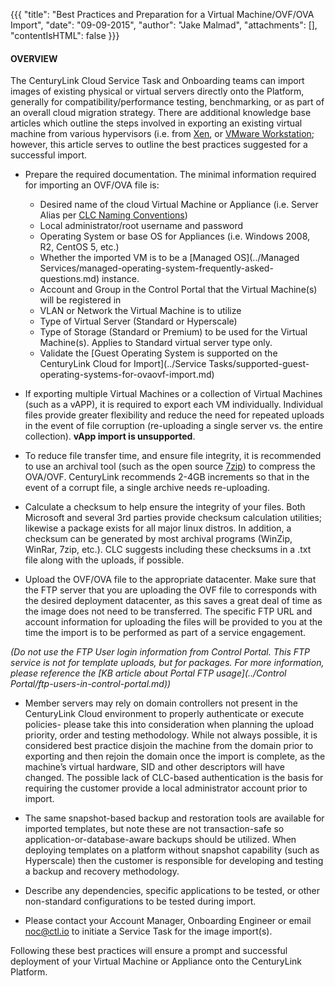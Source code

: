 {{{
  "title": "Best Practices and Preparation for a Virtual Machine/OVF/OVA Import",
  "date": "09-09-2015",
  "author": "Jake Malmad",
  "attachments": [],
  "contentIsHTML": false
}}}

#### OVERVIEW

The CenturyLink Cloud Service Task and Onboarding teams can import images of existing physical or virtual servers directly onto the Platform, generally for compatibility/performance testing, benchmarking, or as part of an overall cloud migration strategy. There are additional knowledge base articles which outline the steps involved in exporting an existing virtual machine from various hypervisors (i.e. from [Xen](../Servers/converting-a-xen-image-to-ovf-for-use-in-centurylinkcloud.md), or [VMware Workstation](../Servers/exporting-a-vm-to-an-ovf-from-vmware-workstation-for-import-into-the-centurylink-cloud.md); however, this article serves to outline the best practices suggested for a successful import.

* Prepare the required documentation. The minimal information required for importing an OVF/OVA file is:

  * Desired name of the cloud Virtual Machine or Appliance (i.e. Server Alias per [CLC Naming Conventions](../Servers/server-naming-convention.md))
  * Local administrator/root username and password
  * Operating System or base OS for Appliances (i.e. Windows 2008, R2, CentOS 5, etc.)
  * Whether the imported VM is to be a [Managed OS](../Managed Services/managed-operating-system-frequently-asked-questions.md) instance.
  * Account and Group in the Control Portal that the Virtual Machine(s) will be registered in
  * VLAN or Network the Virtual Machine is to utilize
  * Type of Virtual Server (Standard or Hyperscale)
  * Type of Storage (Standard or Premium) to be used for the Virtual Machine(s).  Applies to Standard virtual server type only.
  * Validate the [Guest Operating System is supported on the CenturyLink Cloud for Import](../Service Tasks/supported-guest-operating-systems-for-ovaovf-import.md)


* If exporting multiple Virtual Machines or a collection of Virtual Machines (such as a vAPP), it is required to export each VM individually. Individual files provide greater flexibility and reduce the need for repeated uploads in the event of file corruption (re-uploading a single server vs. the entire collection). **vApp import is unsupported**.

* To reduce file transfer time, and ensure file integrity, it is recommended to use an archival tool (such as the open source [7zip](http://www.7-zip.org/)) to compress the OVA/OVF. CenturyLink recommends 2-4GB increments so that in the event of a corrupt file, a single archive needs re-uploading.

* Calculate a checksum to help ensure the integrity of your files. Both Microsoft and several 3rd parties provide checksum calculation utilities; likewise a package exists for all major linux distros. In addition, a checksum can be generated by most archival programs (WinZip, WinRar, 7zip, etc.). CLC suggests including these checksums in a .txt file along with the uploads, if possible.

* Upload the OVF/OVA file to the appropriate datacenter. Make sure that the FTP server that you are uploading the OVF file to corresponds with the desired deployment datacenter, as this saves a great deal of time as the image does not need to be transferred. The specific FTP URL and account information for uploading the files will be provided to you at the time the import is to be performed as part of a service engagement.

*(Do not use the FTP User login information from Control Portal. This FTP service is not for template uploads, but for packages. For more information, please reference the [KB article about Portal FTP usage](../Control Portal/ftp-users-in-control-portal.md))*

* Member servers may rely on domain controllers not present in the CenturyLink Cloud environment to properly authenticate or execute policies- please take this into consideration when planning the upload priority, order and testing methodology. While not always possible, it is considered best practice disjoin the machine from the domain prior to exporting and then rejoin the domain once the import is complete, as the machine’s virtual hardware, SID and other descriptors will have changed. The possible lack of CLC-based authentication is the basis for requiring the customer provide a local administrator account prior to import.

* The same snapshot-based backup and restoration tools are available for imported templates, but note these are not transaction-safe so application-or-database-aware backups should be utilized. When deploying templates on a platform without snapshot capability (such as Hyperscale) then the customer is responsible for developing and testing a backup and recovery methodology.

* Describe any dependencies, specific applications to be tested, or other non-standard configurations to be tested during import.

* Please contact your Account Manager, Onboarding Engineer or email [noc@ctl.io](mailto:noc@ctl.io) to initiate a Service Task for the image import(s).

Following these best practices will ensure a prompt and successful deployment of your Virtual Machine or Appliance onto the CenturyLink Platform.
